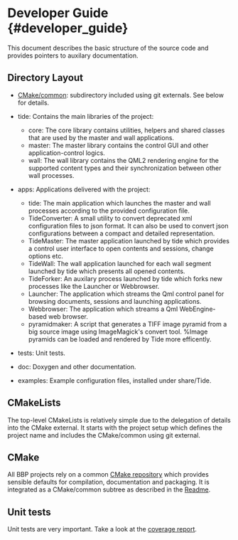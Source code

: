 Developer Guide {#developer_guide}
============

This document describes the basic structure of the source code and provides
pointers to auxilary documentation.

## Directory Layout

* [CMake/common](https://github.com/Eyescale/CMake#readme): subdirectory
  included using git externals. See below for details.
* tide: Contains the main libraries of the project:
  * core: The core library contains utilities, helpers and shared classes that
          are used by the master and wall applications.
  * master: The master library contains the control GUI and other
            application-control logics.
  * wall: The wall library contains the QML2 rendering engine for the supported
          content types and their synchronization between other wall processes.
* apps: Applications delivered with the project:
  * tide: The main application which launches the master and wall processes
          according to the provided configuration file.
  * TideConverter: A small utility to convert deprecated xml configuration files
                   to json format. It can also be used to convert json
                   configurations between a compact and detailed representation.
  * TideMaster: The master application launched by tide which provides a control
                user interface to open contents and sessions, change options etc.
  * TideWall: The wall application launched for each wall segment launched by
              tide which presents all opened contents.
  * TideForker: An auxilary process launched by tide which forks new processes
                like the Launcher or Webbrowser.
  * Launcher: The application which streams the Qml control panel for browsing
              documents, sessions and launching applications.
  * Webbrowser: The application which streams a Qml WebEngine-based web browser.
  * pyramidmaker: A script that generates a TIFF image pyramid from a big
                  source image using ImageMagick's convert tool. %Image pyramids
                  can be loaded and rendered by Tide more efficently.

* tests: Unit tests.
* doc: Doxygen and other documentation.
* examples: Example configuration files, installed under share/Tide.

## CMakeLists

The top-level CMakeLists is relatively simple due to the delegation of
details into the CMake external. It starts with the project setup which
defines the project name and includes the CMake/common using git external.

## CMake

All BBP projects rely on a common
[CMake repository](https://github.com/Eyescale/CMake) which provides
sensible defaults for compilation, documentation and packaging. It is
integrated as a CMake/common subtree as described in the
[Readme](https://github.com/Eyescale/CMake#readme).

## Unit tests

Unit tests are very important. Take a look at the
[coverage report](CoverageReport/index.html).
